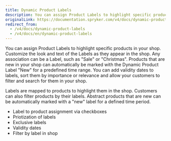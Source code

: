 ```yaml
---
title: Dynamic Product Labels
description: You can assign Product Labels to highlight specific products in your shop. Customize the look and text of the Labels as they appear in the shop.
originalLink: https://documentation.spryker.com/v4/docs/dynamic-product-labels
redirect_from:
  - /v4/docs/dynamic-product-labels
  - /v4/docs/en/dynamic-product-labels
---
```


You can assign Product Labels to highlight specific products in your shop. Customize the look and text of the Labels as they appear in the shop. Any association can be a Label, such as "Sale" or "Christmas". Products that are new in your shop can automatically be marked with the Dynamic Product Label "New" for a predefined time range. You can add validity dates to labels, sort them by importance or relevance and allow your customers to filter and search for them in your shop.

Labels are mapped to products to highlight them in the shop. Customers can also filter products by their labels. Abstract products that are new can be automatically marked with a "new" label for a defined time period.

* Label to product assignment via checkboxes
* Priotization of labels
* Exclusive labels
* Validity dates
* Filter by label in shop
